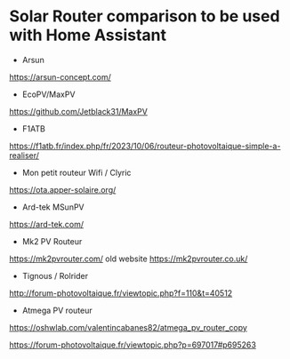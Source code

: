# Solar Router comparison to be used with Home Assistant

* Arsun

https://arsun-concept.com/

* EcoPV/MaxPV

https://github.com/Jetblack31/MaxPV

* F1ATB

https://f1atb.fr/index.php/fr/2023/10/06/routeur-photovoltaique-simple-a-realiser/

* Mon petit routeur Wifi / Clyric

https://ota.apper-solaire.org/

* Ard-tek MSunPV

https://ard-tek.com/

* Mk2 PV Routeur

https://mk2pvrouter.com/
old website https://mk2pvrouter.co.uk/

* Tignous / Rolrider

http://forum-photovoltaique.fr/viewtopic.php?f=110&t=40512

* Atmega PV routeur

https://oshwlab.com/valentincabanes82/atmega_pv_router_copy

https://forum-photovoltaique.fr/viewtopic.php?p=697017#p695263

